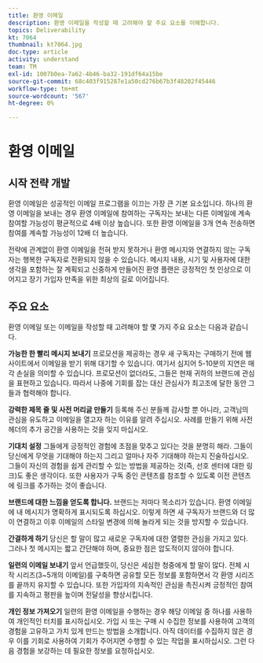 ```yaml
---
title: 환영 이메일
description: 환영 이메일을 작성할 때 고려해야 할 주요 요소를 이해합니다.
topics: Deliverability
kt: 7064
thumbnail: kt7064.jpg
doc-type: article
activity: understand
team: TM
exl-id: 1007b0ea-7a62-4b46-ba32-191df64a15be
source-git-commit: 68c403f915287e1a50cd276b67b3f48202f45446
workflow-type: tm+mt
source-wordcount: '567'
ht-degree: 0%

---
```


# 환영 이메일

## 시작 전략 개발

환영 이메일은 성공적인 이메일 프로그램을 이끄는 가장 큰 기본 요소입니다. 하나의 환영 이메일을 보내는 경우 환영 이메일에 참여하는 구독자는 보내는 다른 이메일에 계속 참여할 가능성이 평균적으로 4배 이상 높습니다. 또한 환영 이메일을 3개 연속 전송하면 참여를 계속할 가능성이 12배 더 높습니다.

전략에 관계없이 환영 이메일을 전혀 받지 못하거나 환영 메시지와 연결하지 않는 구독자는 행복한 구독자로 전환되지 않을 수 있습니다. 메시지 내용, 시기 및 사용자에 대한 생각을 포함하는 잘 계획되고 신중하게 만들어진 환영 플랜은 긍정적인 첫 인상으로 이어지고 장기 가입자 만족을 위한 최상의 길로 이어집니다.

## 주요 요소

환영 이메일 또는 이메일을 작성할 때 고려해야 할 몇 가지 주요 요소는 다음과 같습니다.

**가능한 한 빨리 메시지 보내기**
프로모션을 제공하는 경우 새 구독자는 구매하기 전에 웹 사이트에서 이메일을 받기 위해 대기할 수 있습니다. 여기서 심지어 5-10분의 지연은 매각 손실을 의미할 수 있습니다. 프로모션이 없더라도, 그들은 현재 귀하의 브랜드에 관심을 표현하고 있습니다. 따라서 나중에 기회를 잡는 대신 관심사가 최고조에 달한 동안 그들과 협력해야 합니다.

**강력한 제목 줄 및 사전 머리글 만들기**
등록해 주신 분들께 감사할 뿐 아니라, 고객님의 관심을 유도하고 이메일을 열고자 하는 이유를 알려 주십시오. 사례를 만들기 위해 사전 헤더의 추가 공간을 사용하는 것을 잊지 마십시오.

**기대치 설정**
그들에게 긍정적인 경험에 초점을 맞추고 있다는 것을 분명히 해라. 그들이 당신에게 무엇을 기대해야 하는지 그리고 얼마나 자주 기대해야 하는지 진술하십시오. 그들이 자신의 경험을 쉽게 관리할 수 있는 방법을 제공하는 것(즉, 선호 센터에 대한 링크)도 좋은 생각이다. 또한 사용자가 구독 중인 콘텐츠를 참조할 수 있도록 이전 콘텐츠에 링크를 추가하는 것이 좋습니다.

**브랜드에 대한 느낌을 얻도록 합니다.**
브랜드는 저마다 목소리가 있습니다. 환영 이메일에 내 메시지가 명확하게 표시되도록 하십시오. 이렇게 하면 새 구독자가 브랜드와 더 많이 연결하고 이후 이메일의 스타일 변경에 의해 놀라게 되는 것을 방지할 수 있습니다.

**간결하게 하기**
당신은 할 말이 많고 새로운 구독자에 대한 열렬한 관심을 가지고 있다. 그러나 첫 메시지는 짧고 간단해야 하며, 중요한 점은 압도적이지 않아야 합니다.

**일련의 이메일 보내기**
앞서 언급했듯이, 당신은 세심한 청중에게 할 말이 많다. 전체 시작 시리즈(3~5개의 이메일)를 구축하면 공유할 모든 정보를 포함하면서 각 환영 시리즈를 끝까지 유지할 수 있습니다. 또한 가입자의 지속적인 관심을 촉진시켜 긍정적인 참여를 지속하고 평판을 높이며 전달성을 향상시킵니다.

**개인 정보 가져오기**
일련의 환영 이메일을 수행하는 경우 해당 이메일 중 하나를 사용하여 개인적인 터치를 표시하십시오. 가입 시 또는 구매 시 수집한 정보를 사용하여 고객의 경험을 고유하고 가치 있게 만드는 방법을 소개합니다. 아직 데이터를 수집하지 않은 경우 이를 기회로 사용하여 기회가 주어지면 수행할 수 있는 작업을 표시하십시오. 그런 다음 경험을 보강하는 데 필요한 정보를 요청하십시오.
